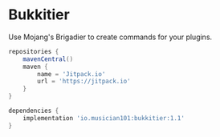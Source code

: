 # Bukkitier

Use Mojang's Brigadier to create commands for your plugins.

```Groovy
repositories {
    mavenCentral()
    maven {
        name = 'Jitpack.io'
        url = 'https://jitpack.io'
    }
}

dependencies {
    implementation 'io.musician101:bukkitier:1.1'
}
```
